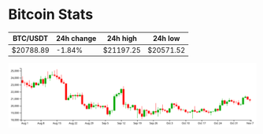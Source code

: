 # Bitcoin Stats

BTC/USDT|24h change|24h high|24h low|
|---|---|---|---|
|$20788.89|-1.84%|$21197.25|$20571.52|

<img src="./chart.svg">
